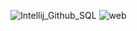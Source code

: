 ![Intellij_Github_SQL](https://github.com/user-attachments/assets/ec4cc239-1269-48f5-97ca-68c5af1eedee)
![web](https://github.com/user-attachments/assets/e1bd3429-5087-4bd3-a7b9-ea6be983c7c2)
